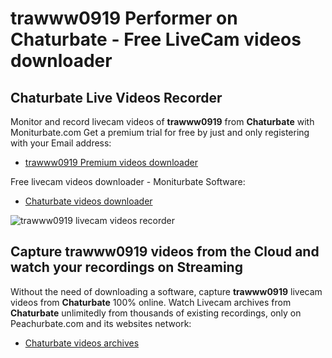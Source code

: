 # trawww0919 Performer on Chaturbate - Free LiveCam videos downloader

## Chaturbate Live Videos Recorder

Monitor and record livecam videos of **trawww0919** from **Chaturbate** with Moniturbate.com
Get a premium trial for free by just and only registering with your Email address:
* [trawww0919 Premium videos downloader](https://moniturbate.com/request-demo-licence-key.html)

Free livecam videos downloader - Moniturbate Software:
* [Chaturbate videos downloader](https://moniturbate.com/moniturbate-download-software.html)

![trawww0919 livecam videos recorder](https://peachurnet.com/templates/moniturbate-software.png)


## Capture trawww0919 videos from the Cloud and watch your recordings on Streaming

Without the need of downloading a software, capture **trawww0919** livecam videos from **Chaturbate** 100% online.
Watch Livecam archives from **Chaturbate** unlimitedly from thousands of existing recordings, only on Peachurbate.com and its websites network:
* [Chaturbate videos archives](https://peachurnet.com/)